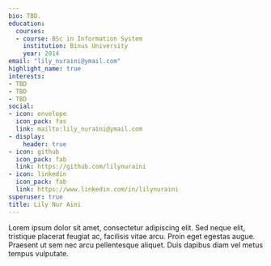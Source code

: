 ```yaml
---
bio: TBD.
education:
  courses:
  - course: BSc in Information System
    institution: Binus University
    year: 2014
email: "lily_nuraini@ymail.com"
highlight_name: true
interests:
- TBD
- TBD
- TBD
social:
- icon: envelope
  icon_pack: fas
  link: mailto:lily_nuraini@ymail.com
- display:
    header: true
- icon: github
  icon_pack: fab
  link: https://github.com/lilynuraini
- icon: linkedin
  icon_pack: fab
  link: https://www.linkedin.com/in/lilynuraini
superuser: true
title: Lily Nur Aini
---
```


Lorem ipsum dolor sit amet, consectetur adipiscing elit. Sed neque elit, tristique placerat feugiat ac, facilisis vitae arcu. Proin eget egestas augue. Praesent ut sem nec arcu pellentesque aliquet. Duis dapibus diam vel metus tempus vulputate.
